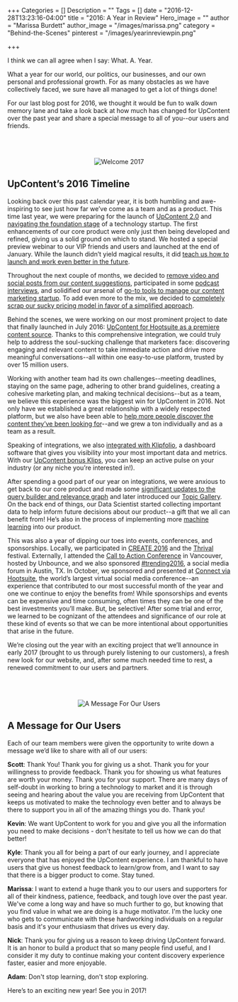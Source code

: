 +++
Categories = []
Description = ""
Tags = []
date = "2016-12-28T13:23:16-04:00"
title = "2016: A Year in Review"
Hero_image = ""
author = "Marissa Burdett"
author_image = "/images/marissa.png"
category = "Behind-the-Scenes"
pinterest = "/images/yearinreviewpin.png"

+++


I think we can all agree when I say: What. A. Year.

What a year for our world, our politics, our businesses, and our own personal and professional growth. For as many obstacles as we have collectively faced, we sure have all managed to get a lot of things done!

For our last blog post for 2016, we thought it would be fun to walk down memory lane and take a look back at how much has changed for UpContent over the past year and share a special message to all of you--our users and friends.

<p style="text-align: center;"><img src="/images/ayearinreview.png" alt="Welcome 2017" style="margin-top: 50px;"></p>

## UpContent’s 2016 Timeline

Looking back over this past calendar year, it is both humbling and awe-inspiring to see just how far we’ve come as a team and as a product. This time last year, we were preparing for the launch of [UpContent 2.0](https://upcontent.com/post/introducing-upcontent-2/) and [navigating the foundation stage](https://upcontent.com/post/navigating-the-foundation-stage/) of a technology startup. The first enhancements of our core product were only just then being developed and refined, giving us a solid ground on which to stand. We hosted a special preview webinar to our VIP friends and users and launched at the end of January. While the launch didn’t yield magical results, it did [teach us how to launch and work even better in the future](https://upcontent.com/post/launch-day-recap/).

Throughout the next couple of months, we decided to [remove video and social posts from our content suggestions](https://upcontent.com/post/removing-video-and-social/), participated in some [podcast interviews](https://upcontent.com/post/inbound-unboxed/), and solidified our arsenal of [go-to tools to manage our content marketing startup](https://upcontent.com/post/essential-tools-to-manage-our-startup/). To add even more to the mix, we decided to [completely scrap our sucky pricing model in favor of a simplified approach](https://upcontent.com/post/our-pricing-model-sucked/).

Behind the scenes, we were working on our most prominent project to date that finally launched in July 2016: [UpContent for Hootsuite as a premiere content source](https://upcontent.com/post/hootsuite-integration/). Thanks to this comprehensive integration, we could truly help to address the soul-sucking challenge that marketers face: discovering engaging and relevant content to take immediate action and drive more meaningful conversations--all within one easy-to-use platform, trusted by over 15 million users.

Working with another team had its own challenges--meeting deadlines, staying on the same page, adhering to other brand guidelines, creating a cohesive marketing plan, and making technical decisions--but as a team, we believe this experience was the biggest win for UpContent in 2016. Not only have we established a great relationship with a widely respected platform, but we also have been able to [help more people discover the content they’ve been looking for](http://appdirectory.hootsuite.com/185/upcontent)--and we grew a ton individually and as a team as a result.

Speaking of integrations, we also [integrated with Klipfolio](https://upcontent.com/post/klipfolio-integration/), a dashboard software that gives you visibility into your most important data and metrics. With our [UpContent bonus Klips](https://www.klipfolio.com/integrations/upcontent-dashboard), you can keep an active pulse on your industry (or any niche you’re interested in!).

After spending a good part of our year on integrations, we were anxious to get back to our core product and made some [significant updates to the query builder and relevance graph](https://upcontent.com/post/august-product-update/) and later introduced our [Topic Gallery](https://upcontent.com/post/november-2016-product-update/). On the back end of things, our Data Scientist started collecting important data to help inform future decisions about our product--a gift that we all can benefit from! He’s also in the process of implementing more [machine learning](https://upcontent.com/post/machine-learning-for-curation/) into our product.

This was also a year of dipping our toes into events, conferences, and sponsorships. Locally, we participated in [CREATE 2016](http://www.pghtech.org/events/create-festival.aspx) and the [Thrival](http://www.thrivalfestival.com/) festival. Externally, I attended the [Call to Action Conference](http://calltoactionconference.unbounce.com/) in Vancouver, hosted by Unbounce, and we also sponsored [#trending2016](http://nonprofitaustin.org/socialforum), a social media forum in Austin, TX. In October, we sponsored and presented at [Connect via Hootsuite](https://upcontent.com/post/connect-via-hootsuite-recap/), the world’s largest virtual social media conference--an experience that contributed to our most successful month of the year and one we continue to enjoy the benefits from! While sponsorships and events can be expensive and time consuming, often times they can be one of the best investments you’ll make. But, be selective! After some trial and error, we learned to be cognizant of the attendees and significance of our role at these kind of events so that we can be more intentional about opportunities that arise in the future.

We’re closing out the year with an exciting project that we’ll announce in early 2017 (brought to us through purely listening to our customers), a fresh new look for our website, and, after some much needed time to rest, a renewed commitment to our users and partners.

<p style="text-align: center;"><img src="/images/amsgforusers.png" alt="A Message For Our Users" style="margin-top: 50px;"></p>


## A Message for Our Users

Each of our team members were given the opportunity to write down a message we’d like to share with all of our users:

**Scott**: Thank You! Thank you for giving us a shot. Thank you for your willingness to provide feedback. Thank you for showing us what features are worth your money. Thank you for your support. There are many days of self-doubt in working to bring a technology to market and it is through seeing and hearing about the value you are receiving from UpContent that keeps us motivated to make the technology even better and to always be there to support you in all of the amazing things you do. Thank you!

**Kevin**: We want UpContent to work for you and give you all the information you need to make decisions - don't hesitate to tell us how we can do that better!

**Kyle**: Thank you all for being a part of our early journey, and I appreciate everyone that has enjoyed the UpContent experience. I am thankful to have users that give us honest feedback to learn/grow from, and I want to say that there is a bigger product to come. Stay tuned.

**Marissa**: I want to extend a huge thank you to our users and supporters for all of their kindness, patience, feedback, and tough love over the past year. We've come a long way and have so much further to go, but knowing that you find value in what we are doing is a huge motivator. I'm the lucky one who gets to communicate with these hardworking individuals on a regular basis and it's your enthusiasm that drives us every day.

**Nick**: Thank you for giving us a reason to keep driving UpContent forward. It is an honor to build a product that so many people find useful, and I consider it my duty to continue making your content discovery experience faster, easier and more enjoyable.

**Adam**: Don't stop learning, don't stop exploring.

Here’s to an exciting new year! See you in 2017!
